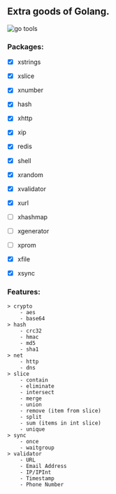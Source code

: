 ## Extra goods of Golang.


![go tools](https://static.oschina.net/uploads/space/2017/0214/183919_RYj0_2918182.png)


### Packages:

- [x] xstrings
- [x] xslice
- [x] xnumber
- [x] hash
- [x] xhttp
- [x] xip
- [x] redis
- [x] shell
- [x] xrandom
- [x] xvalidator
- [x] xurl
- [ ] xhashmap 
- [ ] xgenerator
- [ ] xprom
- [x] xfile
- [x] xsync


### Features:

```
> crypto
    - aes
    - base64
> hash
    - crc32
    - hmac
    - md5
    - sha1
> net
    - http
    - dns
> slice
    - contain
    - eliminate
    - intersect
    - merge
    - union
    - remove (item from slice)
    - split 
    - sum (items in int slice)
    - unique
> sync
    - once
    - waitgroup
> validator
    - URL
    - Email Address
    - IP/IPInt
    - Timestamp
    - Phone Number

```